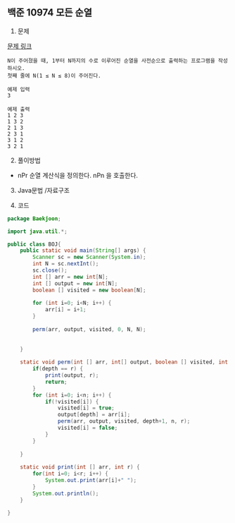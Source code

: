 ## 백준 10974 모든 순열 

1. 문제

[문제 링크](https://www.acmicpc.net/problem/10974)
```
N이 주어졌을 때, 1부터 N까지의 수로 이루어진 순열을 사전순으로 출력하는 프로그램을 작성하시오.
첫째 줄에 N(1 ≤ N ≤ 8)이 주어진다. 
```
```
예제 입력
3
```
```
예제 출력 
1 2 3
1 3 2
2 1 3
2 3 1
3 1 2
3 2 1
```
2. 풀이방법
* nPr 순열 계산식을 정의한다. nPn 을 호출한다.

3. Java문법 /자료구조

4. 코드
``` java
package Baekjoon;

import java.util.*;

public class BOJ{
	public static void main(String[] args) {
		Scanner sc = new Scanner(System.in);
		int N = sc.nextInt();
		sc.close();
		int [] arr = new int[N];
		int [] output = new int[N];
		boolean [] visited = new boolean[N];
		
		for (int i=0; i<N; i++) {
			arr[i] = i+1;
		}
		
		perm(arr, output, visited, 0, N, N);
		
		
	}
	
	static void perm(int [] arr, int[] output, boolean [] visited, int depth, int n, int r) {
		if(depth == r) {
			print(output, r);
			return;
		}
		for (int i=0; i<n; i++) {
			if(!visited[i]) {
				visited[i] = true;
				output[depth] = arr[i];
				perm(arr, output, visited, depth+1, n, r);
				visited[i] = false;
			}
		}
		
	}
	
	static void print(int [] arr, int r) {
		for(int i=0; i<r; i++) {
			System.out.print(arr[i]+" ");
		}
		System.out.println();
	}
	
}
```
